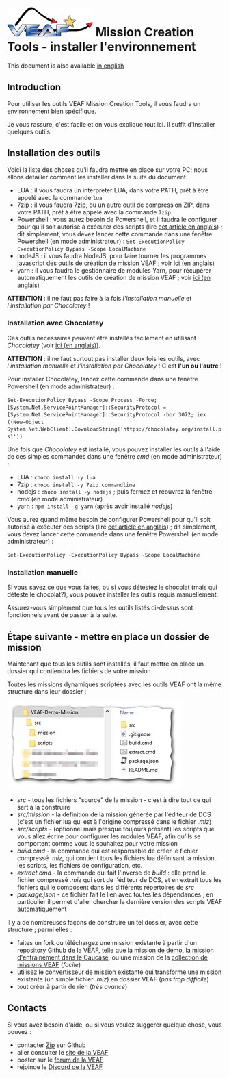 # [![VEAF-logo]][VEAF website] Mission Creation Tools - installer l'environnement

This document is also available [in english](index.md)

## Introduction

Pour utiliser les outils VEAF Mission Creation Tools, il vous faudra un environnement bien spécifique.

Je vous rassure, c'est facile et on vous explique tout ici. Il suffit d'installer quelques outils.


## Installation des outils


Voici la liste des choses qu'il faudra mettre en place sur votre PC; nous allons détailler comment les installer dans la suite du document.

- LUA : il vous faudra un interpreter LUA, dans votre PATH, prêt à être appelé avec la commande `lua`
- 7zip : il vous faudra 7zip, ou un autre outil de compression ZIP, dans votre PATH, prêt à être appelé avec la commande `7zip`
- Powershell : vous aurez besoin de Powershell, et il faudra le configurer pour qu'il soit autorisé à exécuter des scripts (lire [cet article en anglais](https://docs.microsoft.com/en-us/powershell/module/microsoft.powershell.security/set-executionpolicy?view=powershell-7.1)) ; dit simplement, vous devez lancer cette commande dans une fenêtre Powershell (en mode administrateur) : `Set-ExecutionPolicy -ExecutionPolicy Bypass -Scope LocalMachine`
- nodeJS : il vous faudra NodeJS, pour faire tourner les programmes javascript des outils de création de mission VEAF ; voir [ici (en anglais)](https://nodejs.org/en/)
- yarn : il vous faudra le gestionnaire de modules Yarn, pour récupérer automatiquement les outils de création de mission VEAF ; voir [ici (en anglais)](https://yarnpkg.com/)

**ATTENTION** : il ne faut pas faire à la fois *l'installation manuelle* et *l'installation par Chocolatey* !

### Installation avec Chocolatey

Ces outils nécessaires peuvent être installés facilement en utilisant *Chocolatey* (voir [ici (en anglais)](https://chocolatey.org/)).

**ATTENTION** : il ne faut surtout pas installer deux fois les outils, avec *l'installation manuelle* et *l'installation par Chocolatey* ! C'est **l'un ou l'autre** !

Pour installer Chocolatey, lancez cette commande dans une fenêtre Powershell (en mode administrateur) :

`Set-ExecutionPolicy Bypass -Scope Process -Force; [System.Net.ServicePointManager]::SecurityProtocol = [System.Net.ServicePointManager]::SecurityProtocol -bor 3072; iex ((New-Object System.Net.WebClient).DownloadString('https://chocolatey.org/install.ps1'))`

Une fois que *Chocolatey* est installé, vous pouvez installer les outils à l'aide de ces simples commandes dans une fenêtre *cmd* (en mode administrateur) :

- LUA : `choco install -y lua`
- 7zip : `choco install -y 7zip.commandline`
- nodejs : `choco install -y nodejs` ; puis fermez et réouvrez la fenêtre *cmd* (en mode administrateur)
- yarn : `npm install -g yarn` (après avoir installé *nodejs*)

Vous aurez quand même besoin de configurer Powershell pour qu'il soit autorisé à exécuter des scripts (lire [cet article en anglais](https://docs.microsoft.com/en-us/powershell/module/microsoft.powershell.security/set-executionpolicy?view=powershell-7.1)) ; dit simplement, vous devez lancer cette commande dans une fenêtre Powershell (en mode administrateur) : 

`Set-ExecutionPolicy -ExecutionPolicy Bypass -Scope LocalMachine`

### Installation manuelle

Si vous savez ce que vous faites, ou si vous détestez le chocolat (mais qui déteste le chocolat?), vous pouvez installer les outils requis manuellement.

Assurez-vous simplement que tous les outils listés ci-dessus sont fonctionnels avant de passer à la suite.

## Étape suivante - mettre en place un dossier de mission

Maintenant que tous les outils sont installés, il faut mettre en place un dossier qui contiendra les fichiers de votre mission.

Toutes les missions dynamiques scriptées avec les outils VEAF ont la même structure dans leur dossier :

![demo-mission-structure]

* *src* - tous les fichiers "source" de la mission - c'est à dire tout ce qui sert à la construire
* *src/mission* - la définition de la mission générée par l'éditeur de DCS (c'est un fichier lua qui est à l'origine compressé dans le fichier *.miz*)
* *src/scripts* - (optionnel mais presque toujours présent) les scripts que vous allez écrire pour configurer les modules VEAF, afin qu'ils se comportent comme vous le souhaitez pour votre mission
* *build.cmd* - la commande qui est responsable de créer le fichier compressé *.miz*, qui contient tous les fichiers lua définisant la mission, les scripts, les fichiers de configuration, etc.
* *extract.cmd* - la commande qui fait l'inverse de *build* : elle prend le fichier compressé *.miz* qui sort de l'éditeur de DCS, et en extrait tous les fichiers qui le composent dans les différents répertoires de *src*
* *package.json* - ce fichier fait le lien avec toutes les dépendances ; en particulier il permet d'aller chercher la dernière version des scripts VEAF automatiquement

Il y a de nombreuses façons de construire un tel dossier, avec cette structure ; parmi elles :

* faites un fork ou téléchargez une mission existante à partir d'un repository Github de la VEAF, telle que la [mission de démo][VEAF-demo-mission-repository], la [mission d'entrainement dans le Caucase][VEAF-Open-Training-Mission-repository], ou une mission de la [collection de missions VEAF][VEAF-Multiplayer-Missions-repository] (*facile*)
* utilisez le [convertisseur de mission existante][VEAF-mission-converter-repository] qui transforme une mission existante (un simple fichier *.miz*) en dossier VEAF (*pas trop difficile*)
* tout créer à partir de rien (*très avancé*)

## Contacts

Si vous avez besoin d'aide, ou si vous voulez suggérer quelque chose, vous pouvez :

* contacter [Zip][Zip on Github] sur Github
* aller consulter le [site de la VEAF][VEAF website]
* poster sur le [forum de la VEAF][VEAF forum]
* rejoinde le [Discord de la VEAF][VEAF Discord]


[Badge-Discord]: https://img.shields.io/discord/471061487662792715?label=VEAF%20Discord&style=for-the-badge
[VEAF-logo]: ../.images/logo.png?raw=true
[VEAF Discord]: https://www.veaf.org/discord
[Zip on Github]: https://github.com/davidp57
[VEAF website]: https://www.veaf.org
[VEAF forum]: https://www.veaf.org/forum

[VEAF-Mission-Creation-Tools-repository]: https://github.com/VEAF/VEAF-Mission-Creation-Tools
[VEAF-mission-converter-repository]:https://github.com/VEAF/VEAF-mission-converter
[VEAF-demo-mission-repository]: https://github.com/VEAF/VEAF-Demo-Mission
[VEAF-Open-Training-Mission-repository]: https://github.com/VEAF/VEAF-Open-Training-Mission
[VEAF-Multiplayer-Missions-repository]: https://github.com/VEAF/VEAF-Multiplayer-Missions

[demo-mission-structure]: ../.images/demo-mission-structure.png

